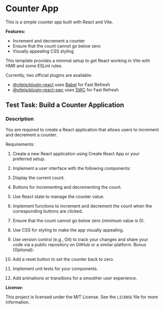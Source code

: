 # Counter App

This is a simple counter app built with React and Vite.

**Features:**

* Increment and decrement a counter
* Ensure that the count cannot go below zero
* Visually appealing CSS styling

This template provides a minimal setup to get React working in Vite with HMR and some ESLint rules.

Currently, two official plugins are available:

- [@vitejs/plugin-react](https://github.com/vitejs/vite-plugin-react/blob/main/packages/plugin-react/README.md) uses [Babel](https://babeljs.io/) for Fast Refresh
- [@vitejs/plugin-react-swc](https://github.com/vitejs/vite-plugin-react-swc) uses [SWC](https://swc.rs/) for Fast Refresh

## Test Task: Build a Counter Application

### Description

You are required to create a React application that allows users to increment and decrement a counter.

Requirements:

1. Create a new React application using Create React App or your preferred setup.
2. Implement a user interface with the following components:
3. Display the current count.
4. Buttons for incrementing and decrementing the count.
5. Use React state to manage the counter value.
6. Implement functions to increment and decrement the count when the corresponding buttons are clicked.
7. Ensure that the count cannot go below zero (minimum value is 0).
8. Use CSS for styling to make the app visually appealing.
9. Use version control (e.g., Git) to track your changes and share your code via a public repository on GitHub or a similar platform.
Bonus (Optional):

10. Add a reset button to set the counter back to zero.
11. Implement unit tests for your components.
12. Add animations or transitions for a smoother user experience.

**License:**

This project is licensed under the MIT License. See the `LICENSE` file for more information.
